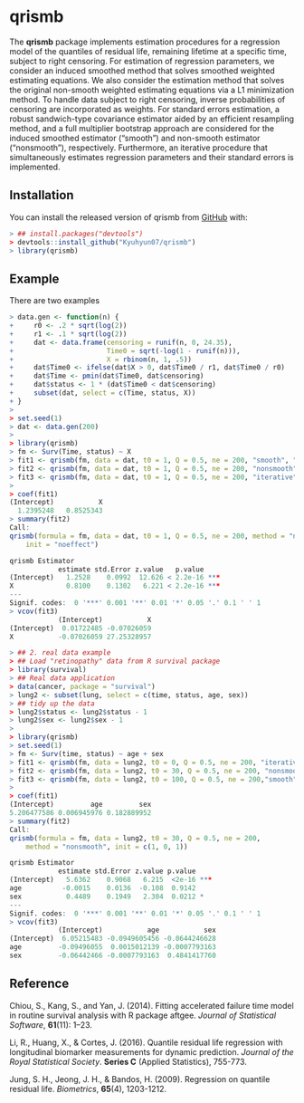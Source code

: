 
<!-- README.md is generated from README.Rmd. Please edit that file -->

# qrismb

<!-- badges: start -->

<!-- badges: end -->

The **qrismb** package implements estimation procedures for a regression
model of the quantiles of residual life, remaining lifetime at a
specific time, subject to right censoring. For estimation of regression
parameters, we consider an induced smoothed method that solves smoothed
weighted estimating equations. We also consider the estimation method
that solves the original non-smooth weighted estimating equations via a
L1 minimization method. To handle data subject to right censoring,
inverse probabilities of censoring are incorporated as weights. For
standard errors estimation, a robust sandwich-type covariance estimator
aided by an efficient resampling method, and a full multiplier bootstrap
approach are considered for the induced smoothed estimator (“smooth”)
and non-smooth estimator (“nonsmooth”), respectively. Furthermore, an
iterative procedure that simultaneously estimates regression parameters
and their standard errors is implemented.

## Installation

You can install the released version of qrismb from
[GitHub](https://github.com/Kyuhyun07/qrismb) with:

``` r
> ## install.packages("devtools")
> devtools::install_github("Kyuhyun07/qrismb")
> library(qrismb)
```

## Example

There are two examples

``` r
> data.gen <- function(n) {
+     r0 <- .2 * sqrt(log(2))
+     r1 <- .1 * sqrt(log(2))
+     dat <- data.frame(censoring = runif(n, 0, 24.35),
+                       Time0 = sqrt(-log(1 - runif(n))),
+                       X = rbinom(n, 1, .5))
+     dat$Time0 <- ifelse(dat$X > 0, dat$Time0 / r1, dat$Time0 / r0)
+     dat$Time <- pmin(dat$Time0, dat$censoring)
+     dat$status <- 1 * (dat$Time0 < dat$censoring)
+     subset(dat, select = c(Time, status, X))
+ }
> 
> set.seed(1)
> dat <- data.gen(200)
> 
> library(qrismb)
> fm <- Surv(Time, status) ~ X
> fit1 <- qrismb(fm, data = dat, t0 = 1, Q = 0.5, ne = 200, "smooth", "rq")
> fit2 <- qrismb(fm, data = dat, t0 = 1, Q = 0.5, ne = 200, "nonsmooth", "noeffect")
> fit3 <- qrismb(fm, data = dat, t0 = 1, Q = 0.5, ne = 200, "iterative", c(2,1))
> 
> coef(fit1)
(Intercept)           X 
  1.2395248   0.8525343 
> summary(fit2)
Call:
qrismb(formula = fm, data = dat, t0 = 1, Q = 0.5, ne = 200, method = "nonsmooth", 
    init = "noeffect")

qrismb Estimator
            estimate std.Error z.value   p.value    
(Intercept)   1.2528    0.0992  12.626 < 2.2e-16 ***
X             0.8100    0.1302   6.221 < 2.2e-16 ***
---
Signif. codes:  0 '***' 0.001 '**' 0.01 '*' 0.05 '.' 0.1 ' ' 1
> vcov(fit3)
            (Intercept)           X
(Intercept)  0.01722485 -0.07026059
X           -0.07026059 27.25328957
```

``` r
> ## 2. real data example
> ## Load "retinopathy" data from R survival package
> library(survival)
> ## Real data application
> data(cancer, package = "survival")
> lung2 <- subset(lung, select = c(time, status, age, sex))
> ## tidy up the data
> lung2$status <- lung2$status - 1
> lung2$sex <- lung2$sex - 1
> 
> library(qrismb)
> set.seed(1)
> fm <- Surv(time, status) ~ age + sex
> fit1 <- qrismb(fm, data = lung2, t0 = 0, Q = 0.5, ne = 200, "iterative")
> fit2 <- qrismb(fm, data = lung2, t0 = 30, Q = 0.5, ne = 200, "nonsmooth", c(1,0,1))
> fit3 <- qrismb(fm, data = lung2, t0 = 100, Q = 0.5, ne = 200,"smooth", "noeffect")
> 
> coef(fit1)
(Intercept)         age         sex 
5.206477586 0.006945976 0.182889952 
> summary(fit2)
Call:
qrismb(formula = fm, data = lung2, t0 = 30, Q = 0.5, ne = 200, 
    method = "nonsmooth", init = c(1, 0, 1))

qrismb Estimator
            estimate std.Error z.value p.value    
(Intercept)   5.6362    0.9068   6.215  <2e-16 ***
age          -0.0015    0.0136  -0.108  0.9142    
sex           0.4489    0.1949   2.304  0.0212 *  
---
Signif. codes:  0 '***' 0.001 '**' 0.01 '*' 0.05 '.' 0.1 ' ' 1
> vcov(fit3)
            (Intercept)           age           sex
(Intercept)  6.05215483 -0.0949605456 -0.0644246628
age         -0.09496055  0.0015012139 -0.0007793163
sex         -0.06442466 -0.0007793163  0.4841417760
```

## Reference

Chiou, S., Kang, S., and Yan, J. (2014). Fitting accelerated failure
time model in routine survival analysis with R package aftgee. *Journal
of Statistical Software*, **61**(11): 1–23.

Li, R., Huang, X., & Cortes, J. (2016). Quantile residual life
regression with longitudinal biomarker measurements for dynamic
prediction. *Journal of the Royal Statistical Society*. **Series C**
(Applied Statistics), 755-773.

Jung, S. H., Jeong, J. H., & Bandos, H. (2009). Regression on quantile
residual life. *Biometrics*, **65**(4), 1203-1212.

